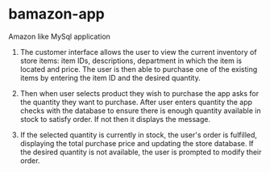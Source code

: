 # bamazon-app
Amazon like MySql application

1. The customer interface allows the user to view the current inventory of store items: item IDs, descriptions, department in which the item is located and price. The user is then able to purchase one of the existing items by entering the item ID and the desired quantity. 



2. Then when user selects product they wish to purchase the app asks for the quantity they want to purchase. After user enters quantity the app checks with the database to ensure there is enough quantity available in stock to satisfy order. If not then it displays the message.


3. If the selected quantity is currently in stock, the user's order is fulfilled, displaying the total purchase price and updating the store database. If the desired quantity is not available, the user is prompted to modify their order.